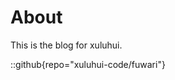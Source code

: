 # About

<!-- This is the demo site for [Fuwari](https://github.com/xuluhui-code/fuwari). -->
This is the blog for xuluhui.

::github{repo="xuluhui-code/fuwari"}

<!-- > ### Sources of images used in this site
>
> - [Unsplash](https://unsplash.com/)
> - [星と少女](https://www.pixiv.net/artworks/108916539) by [Stella](https://www.pixiv.net/users/93273965)
> - [Rabbit - v1.4 Showcase](https://civitai.com/posts/586908) by [Rabbit_YourMajesty](https://civitai.com/user/Rabbit_YourMajesty) -->
